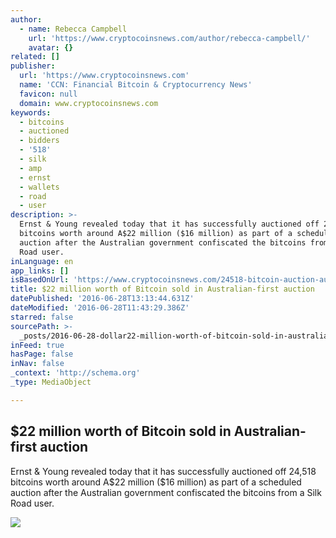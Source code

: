 ```yaml
---
author:
  - name: Rebecca Campbell
    url: 'https://www.cryptocoinsnews.com/author/rebecca-campbell/'
    avatar: {}
related: []
publisher:
  url: 'https://www.cryptocoinsnews.com'
  name: 'CCN: Financial Bitcoin & Cryptocurrency News'
  favicon: null
  domain: www.cryptocoinsnews.com
keywords:
  - bitcoins
  - auctioned
  - bidders
  - '518'
  - silk
  - amp
  - ernst
  - wallets
  - road
  - user
description: >-
  Ernst & Young revealed today that it has successfully auctioned off 24,518
  bitcoins worth around A$22 million ($16 million) as part of a scheduled
  auction after the Australian government confiscated the bitcoins from a Silk
  Road user.
inLanguage: en
app_links: []
isBasedOnUrl: 'https://www.cryptocoinsnews.com/24518-bitcoin-auction-australia/'
title: $22 million worth of Bitcoin sold in Australian-first auction
datePublished: '2016-06-28T13:13:44.631Z'
dateModified: '2016-06-28T11:43:29.386Z'
starred: false
sourcePath: >-
  _posts/2016-06-28-dollar22-million-worth-of-bitcoin-sold-in-australian-first-auctio.md
inFeed: true
hasPage: false
inNav: false
_context: 'http://schema.org'
_type: MediaObject

---
```

<article style=""><h1>$22 million worth of Bitcoin sold in Australian-first auction</h1><p>Ernst &amp; Young revealed today that it has successfully auctioned off 24,518 bitcoins worth around A$22 million ($16 million) as part of a scheduled auction after the Australian government confiscated the bitcoins from a Silk Road user.</p><img src="https://www.cryptocoinsnews.com/wp-content/uploads/2016/06/Auction-hammer-hue.jpg" /></article>